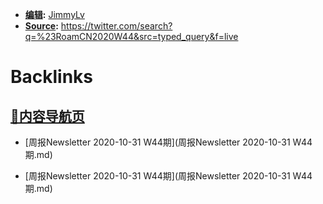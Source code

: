 - **[编辑](编辑.md):** [JimmyLv](JimmyLv.md)
- **[Source](Source.md):** https://twitter.com/search?q=%23RoamCN2020W44&src=typed_query&f=live

# Backlinks
## [🎈内容导航页](🎈内容导航页.md)
- [周报Newsletter 2020-10-31 W44期](周报Newsletter 2020-10-31 W44期.md)

- [周报Newsletter 2020-10-31 W44期](周报Newsletter 2020-10-31 W44期.md)

